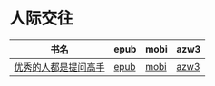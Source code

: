 # 人际交往

| 书名 | epub | mobi | azw3 |
| --- | --- | --- | --- |
| [优秀的人都是提问高手](http://ct.dalanmei.com/f/31084289-571737548-cb7fd1) | [epub](http://ct.dalanmei.com/f/31084289-571737548-cb7fd1) | [mobi](http://ct.dalanmei.com/f/31084289-571603771-9c0866) | [azw3](http://ct.dalanmei.com/f/31084289-571916644-34a467) |

